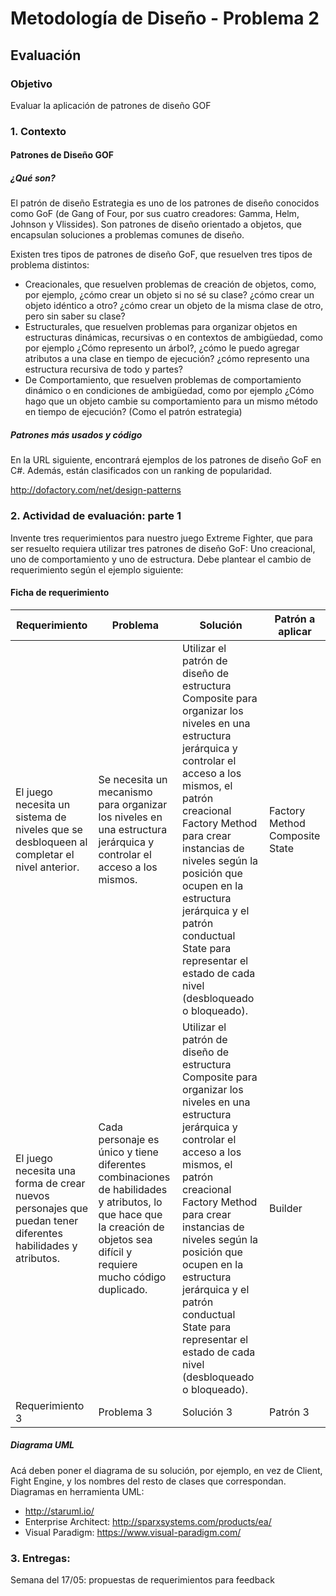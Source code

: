 # Metodología de Diseño - Problema 2
## Evaluación
### Objetivo
Evaluar la aplicación de patrones de diseño GOF

### 1. Contexto
#### Patrones de Diseño GOF
##### ¿Qué son?
El patrón de diseño Estrategia es uno de los patrones de diseño conocidos como GoF (de Gang of Four, por sus cuatro creadores: Gamma, Helm, Johnson y Vlissides). Son patrones de diseño orientado a objetos, que encapsulan soluciones a problemas comunes de diseño.

Existen tres tipos de patrones de diseño GoF, que resuelven tres tipos de problema distintos:
- Creacionales, que resuelven problemas de creación de objetos, como, por ejemplo, ¿cómo crear un objeto si no sé su clase? ¿cómo crear un objeto idéntico a otro? ¿cómo crear un objeto de la misma clase de otro, pero sin saber su clase?
- Estructurales, que resuelven problemas para organizar objetos en estructuras dinámicas, recursivas o en contextos de ambigüedad, como por ejemplo ¿Cómo represento un árbol?, ¿cómo le puedo agregar atributos a una clase en tiempo de ejecución? ¿cómo represento una estructura recursiva de todo y partes?
- De Comportamiento, que resuelven problemas de comportamiento dinámico o en condiciones de ambigüedad, como por ejemplo ¿Cómo hago que un objeto cambie su comportamiento para un mismo método en tiempo de ejecución? (Como el patrón estrategia)

##### Patrones más usados y código
En la URL siguiente, encontrará ejemplos de los patrones de diseño GoF en C#. Además, están clasificados con un ranking de popularidad.

http://dofactory.com/net/design-patterns

### 2. Actividad de evaluación: parte 1
Invente tres requerimientos para nuestro juego Extreme Fighter, que para ser resuelto requiera utilizar tres patrones de diseño GoF: Uno creacional, uno de comportamiento y uno de estructura. Debe plantear el cambio de requerimiento según el ejemplo siguiente:

#### Ficha de requerimiento
| Requerimiento | Problema | Solución | Patrón a aplicar                |
| --- | --- | --- |---------------------------------|
| El juego necesita un sistema de niveles que se desbloqueen al completar el nivel anterior. | Se necesita un mecanismo para organizar los niveles en una estructura jerárquica y controlar el acceso a los mismos. | Utilizar el patrón de diseño de estructura Composite para organizar los niveles en una estructura jerárquica y controlar el acceso a los mismos, el patrón creacional Factory Method para crear instancias de niveles según la posición que ocupen en la estructura jerárquica y el patrón conductual State para representar el estado de cada nivel (desbloqueado o bloqueado). | Factory Method Composite  State |
| El juego necesita una forma de crear nuevos personajes que puedan tener diferentes habilidades y atributos. | Cada personaje es único y tiene diferentes combinaciones de habilidades y atributos, lo que hace que la creación de objetos sea difícil y requiere mucho código duplicado. | Utilizar el patrón de diseño de estructura Composite para organizar los niveles en una estructura jerárquica y controlar el acceso a los mismos, el patrón creacional Factory Method para crear instancias de niveles según la posición que ocupen en la estructura jerárquica y el patrón conductual State para representar el estado de cada nivel (desbloqueado o bloqueado). | Builder                         |
| Requerimiento 3 | Problema 3 | Solución 3 | Patrón 3                        |

##### Diagrama UML	 
Acá deben poner el diagrama de su solución, por ejemplo, en vez de Client, Fight Engine, y los nombres del resto de clases que correspondan.
Diagramas en herramienta UML:
- http://staruml.io/
- Enterprise Architect: http://sparxsystems.com/products/ea/
- Visual Paradigm: https://www.visual-paradigm.com/

### 3. Entregas:
Semana del 17/05: propuestas de requerimientos para feedback
